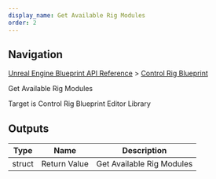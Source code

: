```yaml
---
display_name: Get Available Rig Modules
order: 2
---
```

## Navigation

[Unreal Engine Blueprint API Reference](https://dev.epicgames.com/documentation/en-us/unreal-engine/BlueprintAPI) > [Control Rig Blueprint](https://dev.epicgames.com/documentation/en-us/unreal-engine/BlueprintAPI/ControlRigBlueprint)

Get Available Rig Modules

Target is Control Rig Blueprint Editor Library

## Outputs

| Type | Name | Description |
| --- | --- | --- |
| struct | Return Value | Get Available Rig Modules |
